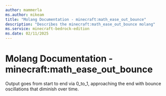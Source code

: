```yaml
---
author: mammerla
ms.author: mikeam
title: "Molang Documentation - minecraft:math_ease_out_bounce"
description: "Describes the minecraft:math_ease_out_bounce molang"
ms.service: minecraft-bedrock-edition
ms.date: 02/11/2025 
---
```


# Molang Documentation - minecraft:math_ease_out_bounce

Output goes from start to end via 0_to_1, approaching the end with bounce oscillations that diminish over time.
